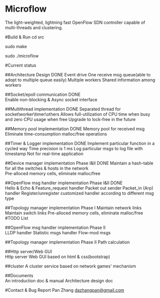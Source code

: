 # Microflow
The light-weighted, lightning fast OpenFlow SDN controller capable of multi-threads and clustering.

#Build & Run
cd src  

sudo make  

sudo ./microflow  


#Current status  
  

##Architecture Design                               DONE
Event drive 
One receive msg queue(able to adopt to multiple queue easily)
Multiple workers
Shared information among workers

##Socket/epoll communication                        DONE    
Enable non-blocking & Async socket interface

##Multithread implementation                        DONE
Separated thread for socket\worker\timer\others
Allows full-utilization of CPU time when busy and zero CPU usage when free
Upgrade to lock-free in the future  

##Memory pool implementation                        DONE
Memory pool for received msg
Eliminate time-consumption malloc/free operations  

##Timer & Logger implementation                     DONE
Implement particular function in a cycled way
Time precision is 1 ms
Log particular msgs to log file with timestamp
Not for real-time application  

##Device manager implementation Phase I&II             DONE
Maintain a hash-table for all the switches & hosts in the network  
Pre-alloced memory cells, eliminate malloc/free

##OpenFlow msg handler implementation Phase I&II       DONE  
Hello & Echo & Feature_request handler
Packet out sender
Packet_in (Arp) handler
Register/unregister customized handler according to different msg type 

##Topology manager implementation Phase I
Maintain network links
Maintain switch links
Pre-alloced memory cells, eliminate malloc/free
#TODO List  

##OpenFlow msg handler implementation Phase II  
LLDP handler
Statistic msgs handler
Flow-mod msgs

##Topology manager implementation Phase II
Path calculation
  
##Http server/Web GUI  
Http server
Web GUI based on html & css(bootstrap)

##cluster
A cluster service based on network games' mechanism
  

##Documents  
An introduction doc & manual
Architecture design doc

#Contact & Bug Report
Pan Zhang
dazhangpan@gmail.com

